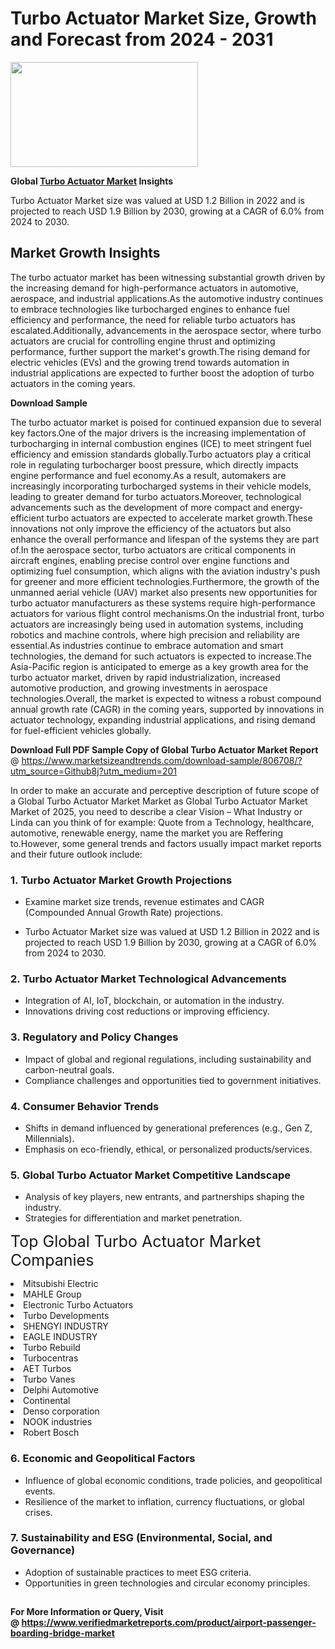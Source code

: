 <H1>Turbo Actuator Market Size, Growth and Forecast from 2024 - 2031</H1><img class="aligncenter size-medium wp-image-584254" src="https://thirdeyenews.in/wp-content/uploads/2024/09/Global-Market-Research-300x168.jpeg" alt="" width="300" height="168" /><p><strong>Global&nbsp;<a href="https://www.marketsizeandtrends.com/download-sample/806708/?utm_source=Github8j?utm_medium=201">Turbo Actuator Market</a> Insights</strong></p><p>Turbo Actuator Market size was valued at USD 1.2 Billion in 2022 and is projected to reach USD 1.9 Billion by 2030, growing at a CAGR of 6.0% from 2024 to 2030.</p><p><h2>Market Growth Insights</h2> <p>The turbo actuator market has been witnessing substantial growth driven by the increasing demand for high-performance actuators in automotive, aerospace, and industrial applications.As the automotive industry continues to embrace technologies like turbocharged engines to enhance fuel efficiency and performance, the need for reliable turbo actuators has escalated.Additionally, advancements in the aerospace sector, where turbo actuators are crucial for controlling engine thrust and optimizing performance, further support the market's growth.The rising demand for electric vehicles (EVs) and the growing trend towards automation in industrial applications are expected to further boost the adoption of turbo actuators in the coming years.</p> <p><strong>Download Sample</strong></p> <p>The turbo actuator market is poised for continued expansion due to several key factors.One of the major drivers is the increasing implementation of turbocharging in internal combustion engines (ICE) to meet stringent fuel efficiency and emission standards globally.Turbo actuators play a critical role in regulating turbocharger boost pressure, which directly impacts engine performance and fuel economy.As a result, automakers are increasingly incorporating turbocharged systems in their vehicle models, leading to greater demand for turbo actuators.Moreover, technological advancements such as the development of more compact and energy-efficient turbo actuators are expected to accelerate market growth.These innovations not only improve the efficiency of the actuators but also enhance the overall performance and lifespan of the systems they are part of.In the aerospace sector, turbo actuators are critical components in aircraft engines, enabling precise control over engine functions and optimizing fuel consumption, which aligns with the aviation industry's push for greener and more efficient technologies.Furthermore, the growth of the unmanned aerial vehicle (UAV) market also presents new opportunities for turbo actuator manufacturers as these systems require high-performance actuators for various flight control mechanisms.On the industrial front, turbo actuators are increasingly being used in automation systems, including robotics and machine controls, where high precision and reliability are essential.As industries continue to embrace automation and smart technologies, the demand for such actuators is expected to increase.The Asia-Pacific region is anticipated to emerge as a key growth area for the turbo actuator market, driven by rapid industrialization, increased automotive production, and growing investments in aerospace technologies.Overall, the market is expected to witness a robust compound annual growth rate (CAGR) in the coming years, supported by innovations in actuator technology, expanding industrial applications, and rising demand for fuel-efficient vehicles globally.</p> <p><span class=""><strong>Download Full PDF Sample Copy of Global Turbo Actuator Market Report</strong> @ <a href="https://www.marketsizeandtrends.com/download-sample/806708/?utm_source=Github8j?utm_medium=201" target="_blank">https://www.marketsizeandtrends.com/download-sample/806708/?utm_source=Github8j?utm_medium=201</a></span></p><p>In order to make an accurate and perceptive description of future scope of a Global&nbsp;Turbo Actuator Market Market as Global&nbsp;Turbo Actuator Market Market of 2025, you need to describe a clear Vision &ndash; What Industry or Linda can you think of for example: Quote from a Technology, healthcare, automotive, renewable energy, name the market you are Reffering to.However, some general trends and factors usually impact market reports and their future outlook include:</p><h3>1.&nbsp;<strong>Turbo Actuator Market Growth Projections</strong></h3><ul><li>Examine market size trends, revenue estimates and CAGR (Compounded Annual Growth Rate) projections.</li><li><p>Turbo Actuator Market size was valued at USD 1.2 Billion in 2022 and is projected to reach USD 1.9 Billion by 2030, growing at a CAGR of 6.0% from 2024 to 2030.</p></li></ul><h3>2.&nbsp;<strong>Turbo Actuator Market Technological Advancements</strong></h3><ul><li>Integration of AI, IoT, blockchain, or automation in the industry.</li><li>Innovations driving cost reductions or improving efficiency.</li></ul><h3>3.&nbsp;<strong>Regulatory and Policy Changes</strong></h3><ul><li>Impact of global and regional regulations, including sustainability and carbon-neutral goals.</li><li>Compliance challenges and opportunities tied to government initiatives.</li></ul><h3>4.&nbsp;<strong>Consumer Behavior Trends</strong></h3><ul><li>Shifts in demand influenced by generational preferences (e.g., Gen Z, Millennials).</li><li>Emphasis on eco-friendly, ethical, or personalized products/services.</li></ul><h3>5.&nbsp;<strong>Global Turbo Actuator Market Competitive Landscape</strong></h3><ul><li>Analysis of key players, new entrants, and partnerships shaping the industry.</li><li>Strategies for differentiation and market penetration.</li></ul><p data-pm-slice="1 1 []"><span style="color: inherit; font-family: inherit; font-size: 25px;">Top Global Turbo Actuator Market Companies</span></p><div class="" data-test-id=""><p><li>Mitsubishi Electric</li><li> MAHLE Group</li><li> Electronic Turbo Actuators</li><li> Turbo Developments</li><li> SHENGYI INDUSTRY</li><li> EAGLE INDUSTRY</li><li> Turbo Rebuild</li><li> Turbocentras</li><li> AET Turbos</li><li> Turbo Vanes</li><li> Delphi Automotive</li><li> Continental</li><li> Denso corporation</li><li> NOOK industries</li><li> Robert Bosch</li></p></div><h3>6.&nbsp;<strong>Economic and Geopolitical Factors</strong></h3><ul><li>Influence of global economic conditions, trade policies, and geopolitical events.</li><li>Resilience of the market to inflation, currency fluctuations, or global crises.</li></ul><h3>7.&nbsp;<strong>Sustainability and ESG (Environmental, Social, and Governance)</strong></h3><ul><li>Adoption of sustainable practices to meet ESG criteria.</li><li>Opportunities in green technologies and circular economy principles.</li></ul><h2><strong style="font-size: 14px;">For More Information or Query, Visit @&nbsp;</strong><a style="background-color: #ffffff; font-size: 14px;" href="https://www.marketsizeandtrends.com/report/turbo-actuator-market/" target="_blank">https://www.verifiedmarketreports.com/product/airport-passenger-boarding-bridge-market</a></h2>